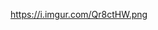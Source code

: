 <img>https://i.imgur.com/Qr8ctHW.png</img>
<!---
heineNB/heineNB is a ✨ special ✨ repository because its `README.md` (this file) appears on your GitHub profile.
You can click the Preview link to take a look at your changes.
--->
